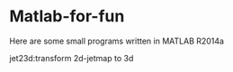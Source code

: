 # Matlab-for-fun
Here are some small programs written in MATLAB R2014a

jet23d:transform 2d-jetmap to 3d
